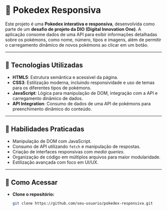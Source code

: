 # 📖 Pokedex Responsiva

Este projeto é uma **Pokedex interativa e responsiva**, desenvolvida como parte de um **desafio de projeto da DIO (Digital Innovation One)**. A aplicação consome dados de uma API para exibir informações detalhadas sobre os pokémons, como nome, número, tipos e imagens, além de permitir o carregamento dinâmico de novos pokémons ao clicar em um botão.

---

## 🚀 Tecnologias Utilizadas

- **HTML5**: Estrutura semântica e acessível da página.  
- **CSS3**: Estilização moderna, incluindo responsividade e uso de temas para os diferentes tipos de pokémons.  
- **JavaScript**: Lógica para manipulação de DOM, integração com a API e carregamento dinâmico de dados.  
- **API Integration**: Consumo de dados de uma API de pokémons para preenchimento dinâmico do conteúdo.
  
---

## 🧠 Habilidades Praticadas

- Manipulação de DOM com JavaScript.  
- Consumo de API utilizando `fetch` e manipulação de respostas.  
- Criação de interfaces responsivas com _media queries_.  
- Organização de código em múltiplos arquivos para maior modularidade.  
- Estilização avançada com foco em UI/UX.  

---

## 🔗 Como Acessar 

- **Clone o repositório:**  
  ```bash
  git clone https://github.com/seu-usuario/pokedex-responsiva.git
